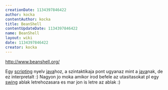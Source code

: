 ```yaml
---
creationDate: 1134397846422 
author: kocka 
contentAuthor: kocka 
title: BeanShell 
contentUpdateDate: 1134397846422 
name: BeanShell 
layout: wiki 
date: 1134397846422 
creator: kocka 
---
```

http://www.beanshell.org/

Egy [scripting](scripting.html) nyelv [java](java.html)hoz, a szintaktikaja pont ugyanaz mint a [java](java.html)nak, de ez interpretalt :) Nagyon jo moka amikor irod befele az utasitasokat pl egy [swing](Swing.html) ablak letrehozasara es mar jon is letre az ablak :)
